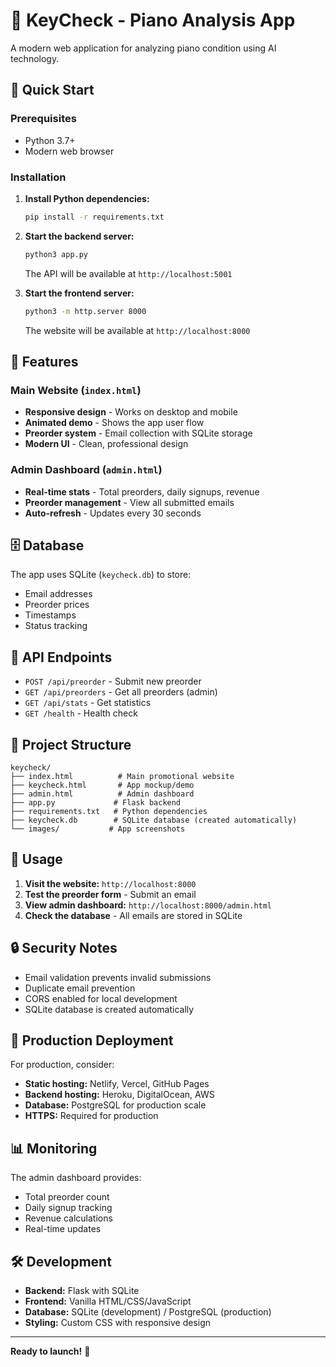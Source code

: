# 🎹 KeyCheck - Piano Analysis App

A modern web application for analyzing piano condition using AI technology.

## 🚀 Quick Start

### Prerequisites
- Python 3.7+
- Modern web browser

### Installation

1. **Install Python dependencies:**
   ```bash
   pip install -r requirements.txt
   ```

2. **Start the backend server:**
   ```bash
   python3 app.py
   ```
   The API will be available at `http://localhost:5001`

3. **Start the frontend server:**
   ```bash
   python3 -m http.server 8000
   ```
   The website will be available at `http://localhost:8000`

## 📱 Features

### Main Website (`index.html`)
- **Responsive design** - Works on desktop and mobile
- **Animated demo** - Shows the app user flow
- **Preorder system** - Email collection with SQLite storage
- **Modern UI** - Clean, professional design

### Admin Dashboard (`admin.html`)
- **Real-time stats** - Total preorders, daily signups, revenue
- **Preorder management** - View all submitted emails
- **Auto-refresh** - Updates every 30 seconds

## 🗄️ Database

The app uses SQLite (`keycheck.db`) to store:
- Email addresses
- Preorder prices
- Timestamps
- Status tracking

## 🔧 API Endpoints

- `POST /api/preorder` - Submit new preorder
- `GET /api/preorders` - Get all preorders (admin)
- `GET /api/stats` - Get statistics
- `GET /health` - Health check

## 📁 Project Structure

```
keycheck/
├── index.html          # Main promotional website
├── keycheck.html       # App mockup/demo
├── admin.html          # Admin dashboard
├── app.py             # Flask backend
├── requirements.txt   # Python dependencies
├── keycheck.db        # SQLite database (created automatically)
└── images/           # App screenshots
```

## 🎯 Usage

1. **Visit the website:** `http://localhost:8000`
2. **Test the preorder form** - Submit an email
3. **View admin dashboard:** `http://localhost:8000/admin.html`
4. **Check the database** - All emails are stored in SQLite

## 🔒 Security Notes

- Email validation prevents invalid submissions
- Duplicate email prevention
- CORS enabled for local development
- SQLite database is created automatically

## 🚀 Production Deployment

For production, consider:
- **Static hosting:** Netlify, Vercel, GitHub Pages
- **Backend hosting:** Heroku, DigitalOcean, AWS
- **Database:** PostgreSQL for production scale
- **HTTPS:** Required for production

## 📊 Monitoring

The admin dashboard provides:
- Total preorder count
- Daily signup tracking
- Revenue calculations
- Real-time updates

## 🛠️ Development

- **Backend:** Flask with SQLite
- **Frontend:** Vanilla HTML/CSS/JavaScript
- **Database:** SQLite (development) / PostgreSQL (production)
- **Styling:** Custom CSS with responsive design

---

**Ready to launch!** 🎉

